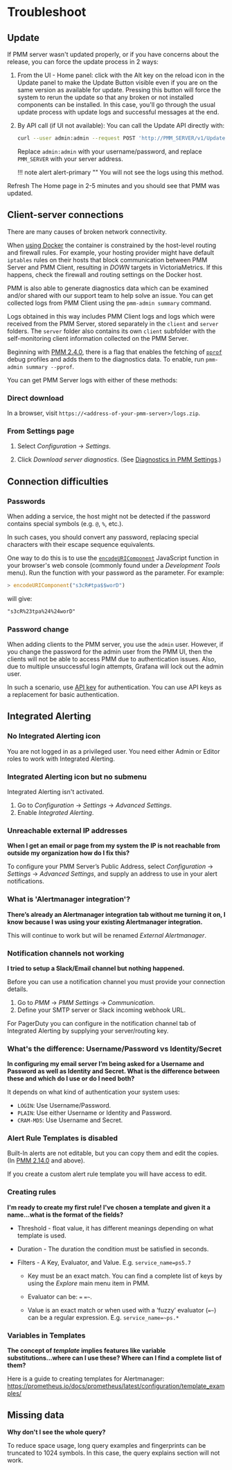 # Troubleshoot

## Update

If PMM server wasn't updated properly, or if you have concerns about the release, you can force the update process in 2 ways:

1. From the UI - Home panel: click with the Alt key on the reload icon in the Update panel to make the Update Button visible even if you are on the same version as available for update. Pressing this button will force the system to rerun the update so that any broken or not installed components can be installed. In this case, you'll go through the usual update process with update logs and successful messages at the end.

2. By  API  call (if UI not available): You can call the Update API directly with:

    ```sh
    curl --user admin:admin --request POST 'http://PMM_SERVER/v1/Updates/Start'
    ```

    Replace `admin:admin` with your username/password, and replace `PMM_SERVER` with your server address.

    !!! note alert alert-primary ""
        You will not see the logs using this method.

Refresh The Home page in 2-5 minutes and you should see that PMM was updated.

## Client-server connections

There are many causes of broken network connectivity.

When [using Docker](../setting-up/server/docker.md) the container is constrained by the host-level routing and firewall rules. For example, your hosting provider might have default `iptables` rules on their hosts that block communication between PMM Server and PMM Client, resulting in *DOWN* targets in VictoriaMetrics. If this happens, check the firewall and routing settings on the Docker host.

PMM is also able to generate diagnostics data which can be examined and/or shared with our support team to help solve an issue. You can get collected logs from PMM Client using the `pmm-admin summary` command.

Logs obtained in this way includes PMM Client logs and logs which were received from the PMM Server, stored separately in the `client` and `server` folders. The `server` folder also contains its own `client` subfolder with the self-monitoring client information collected on the PMM Server.

Beginning with [PMM 2.4.0](../release-notes/2.4.0.md), there is a flag that enables the fetching of [`pprof`](https://github.com/google/pprof) debug profiles and adds them to the diagnostics data. To enable, run `pmm-admin summary --pprof`.

You can get PMM Server logs with either of these methods:

### Direct download

In a browser, visit `https://<address-of-your-pmm-server>/logs.zip`.

### From Settings page

1. Select <i class="uil uil-cog"></i> *Configuration* → <i class="uil uil-setting"></i> *Settings*.

2. Click *Download server diagnostics*. (See [Diagnostics in PMM Settings](configure.md#diagnostics).)

## Connection difficulties

### Passwords

When adding a service, the host might not be detected if the password contains special symbols (e.g. `@`, `%`, etc.).

In such cases, you should convert any password, replacing special characters with their escape sequence equivalents.

One way to do this is to use the [`encodeURIComponent`][ENCODE_URI] JavaScript function in your browser's web console (commonly found under a *Development Tools* menu). Run the function with your password as the parameter. For example:

```js
> encodeURIComponent("s3cR#tpa$$worD")
```

will give:

```txt
"s3cR%23tpa%24%24worD"
```

### Password change

When adding clients to the PMM server, you use the `admin` user. However, if you change the password for the admin user from the PMM UI, then the clients will not be able to access PMM due to authentication issues. Also, due to multiple unsuccessful login attempts, Grafana will lock out the admin user.

In such a scenario, use [API key](../details/api.md#api-keys-and-authentication) for authentication. You can use API keys as a replacement for basic authentication.

## Integrated Alerting

### No <i class="uil uil-bell"></i> Integrated Alerting icon

You are not logged in as a privileged user. You need either Admin or Editor roles to work with Integrated Alerting.

### <i class="uil uil-bell"></i> Integrated Alerting icon but no submenu

Integrated Alerting isn't activated.

1. Go to <i class="uil uil-cog"></i> *Configuration* → <i class="uil uil-setting"></i> *Settings* → *Advanced Settings*.
2. Enable *Integrated Alerting*.

### Unreachable external IP addresses

**When I get an email or page from my system the IP is not reachable from outside my organization how do I fix this?**

To configure your PMM Server’s Public Address, select <i class="uil uil-cog"></i> *Configuration* → <i class="uil uil-setting"></i> *Settings* → *Advanced Settings*, and supply an address to use in your alert notifications.

### What is 'Alertmanager integration'?

**There’s already an Alertmanager integration tab without me turning it on, I know because I was using your existing Alertmanager integration.**

This will continue to work but will be renamed *External Alertmanager*.

### Notification channels not working

**I tried to setup a Slack/Email channel but nothing happened.**

Before you can use a notification channel you must provide your connection details.

1. Go to *PMM* → *PMM Settings* → *Communication*.
2. Define your SMTP server or Slack incoming webhook URL.

For PagerDuty you can configure in the notification channel tab of Integrated Alerting by supplying your server/routing key.

### What's the difference: Username/Password vs Identity/Secret

**In configuring my email server I’m being asked for a Username and Password as well as Identity and Secret. What is the difference between these and which do I use or do I need both?**

It depends on what kind of authentication your system uses:

- `LOGIN`: Use Username/Password.
- `PLAIN`: Use either Username or Identity and Password.
- `CRAM-MD5`: Use Username and Secret.

### Alert Rule Templates is disabled

Built-In alerts are not editable, but you can copy them and edit the copies. (In [PMM 2.14.0](../release-notes/2.14.0.md) and above).

If you create a custom alert rule template you will have access to edit.

### Creating rules

**I'm ready to create my first rule! I've chosen a template and given it a name...what is the format of the fields?**

- Threshold - float value, it has different meanings depending on what template is used.

- Duration - The duration the condition must be satisfied in seconds.

- Filters - A Key, Evaluator, and Value. E.g. `service_name=ps5.7`

    - Key must be an exact match. You can find a complete list of keys by using the <i class="uil uil-compass"></i> *Explore* main menu item in PMM.

    - Evaluator can be: `=` `=~`.

    - Value is an exact match or when used with a ‘fuzzy’ evaluator (`=~`) can be a regular expression. E.g. `service_name=~ps.*`

### Variables in Templates

**The concept of *template* implies features like variable substitutions...where can I use these? Where can I find a complete list of them?**

Here is a guide to creating templates for Alertmanager: <https://prometheus.io/docs/prometheus/latest/configuration/template_examples/>

## Missing data

**Why don't I see the whole query?**

To reduce space usage, long query examples and fingerprints can be truncated to 1024 symbols. In this case, the query explains section will not work.

[ENCODE_URI]: https://developer.mozilla.org/en-US/docs/Web/JavaScript/Reference/Global_Objects/encodeURIComponent



